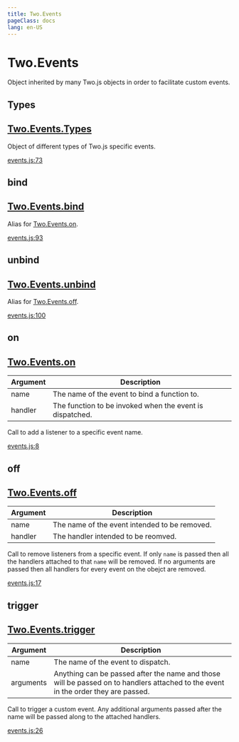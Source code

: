 ```yaml
---
title: Two.Events
pageClass: docs
lang: en-US
---
```


# Two.Events



Object inherited by many Two.js objects in order to facilitate custom events.


<div class="meta">
  <custom-button text="Source" type="source" href="https://github.com/jonobr1/two.js/blob/dev/src/events.js" />
</div>







<div class="static member ">

## Types

<h2 class="longname" aria-hidden="true"><a href="#Types"><span class="prefix">Two.Events.</span><span class="shortname">Types</span></a></h2>










<div class="properties">

Object of different types of Two.js specific events.

</div>








<div class="meta">

  <a class="lineno" target="_blank" rel="noopener noreferrer" href="https://github.com/jonobr1/two.js/blob/dev/src/events.js#L73">
    events.js:73
  </a>

</div>






</div>



<div class="static function ">

## bind

<h2 class="longname" aria-hidden="true"><a href="#bind"><span class="prefix">Two.Events.</span><span class="shortname">bind</span></a></h2>















<div class="description">

Alias for [Two.Events.on](/docs/events/#two-events-on).

</div>



<div class="meta">

  <a class="lineno" target="_blank" rel="noopener noreferrer" href="https://github.com/jonobr1/two.js/blob/dev/src/events.js#L93">
    events.js:93
  </a>

</div>






</div>



<div class="static function ">

## unbind

<h2 class="longname" aria-hidden="true"><a href="#unbind"><span class="prefix">Two.Events.</span><span class="shortname">unbind</span></a></h2>















<div class="description">

Alias for [Two.Events.off](/docs/events/#two-events-off).

</div>



<div class="meta">

  <a class="lineno" target="_blank" rel="noopener noreferrer" href="https://github.com/jonobr1/two.js/blob/dev/src/events.js#L100">
    events.js:100
  </a>

</div>






</div>



<div class="instance function ">

## on

<h2 class="longname" aria-hidden="true"><a href="#on"><span class="prefix">Two.Events.</span><span class="shortname">on</span></a></h2>












<div class="params">

| Argument | Description |
| ---- | ----------- |
|  name  | The name of the event to bind a function to. |
|  handler  | The function to be invoked when the event is dispatched. |
</div>




<div class="description">

Call to add a listener to a specific event name.

</div>



<div class="meta">

  <a class="lineno" target="_blank" rel="noopener noreferrer" href="https://github.com/jonobr1/two.js/blob/dev/src/events.js#L8">
    events.js:8
  </a>

</div>






</div>



<div class="instance function ">

## off

<h2 class="longname" aria-hidden="true"><a href="#off"><span class="prefix">Two.Events.</span><span class="shortname">off</span></a></h2>












<div class="params">

| Argument | Description |
| ---- | ----------- |
|  name  | The name of the event intended to be removed. |
|  handler  | The handler intended to be reomved. |
</div>




<div class="description">

Call to remove listeners from a specific event. If only `name` is passed then all the handlers attached to that `name` will be removed. If no arguments are passed then all handlers for every event on the obejct are removed.

</div>



<div class="meta">

  <a class="lineno" target="_blank" rel="noopener noreferrer" href="https://github.com/jonobr1/two.js/blob/dev/src/events.js#L17">
    events.js:17
  </a>

</div>






</div>



<div class="instance function ">

## trigger

<h2 class="longname" aria-hidden="true"><a href="#trigger"><span class="prefix">Two.Events.</span><span class="shortname">trigger</span></a></h2>












<div class="params">

| Argument | Description |
| ---- | ----------- |
|  name  | The name of the event to dispatch. |
|  arguments  | Anything can be passed after the name and those will be passed on to handlers attached to the event in the order they are passed. |
</div>




<div class="description">

Call to trigger a custom event. Any additional arguments passed after the name will be passed along to the attached handlers.

</div>



<div class="meta">

  <a class="lineno" target="_blank" rel="noopener noreferrer" href="https://github.com/jonobr1/two.js/blob/dev/src/events.js#L26">
    events.js:26
  </a>

</div>






</div>


